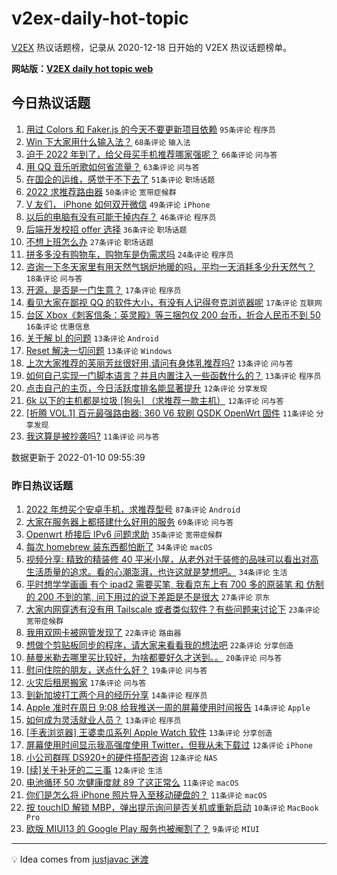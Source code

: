 # v2ex-daily-hot-topic

[V2EX](https://www.v2ex.com/) 热议话题榜，记录从 2020-12-18 日开始的 V2EX 热议话题榜单。

**网站版：[V2EX daily hot topic web](https://boojack.github.io/v2ex-daily-hot-topic-web/)**

## 今日热议话题

<!-- TODAY BEGIN -->

1. [用过 Colors 和 Faker.js 的今天不要更新项目依赖](https://www.v2ex.com/t/827224) `95条评论` `程序员`
1. [Win 下大家用什么输入法？](https://www.v2ex.com/t/827232) `68条评论` `输入法`
1. [迫于 2022 年到了，给父母买手机推荐哪家强呢？](https://www.v2ex.com/t/827237) `66条评论` `问与答`
1. [用 QQ 音乐听歌如何省流量？](https://www.v2ex.com/t/827208) `63条评论` `问与答`
1. [在国企的运维，感觉干不下去了](https://www.v2ex.com/t/827241) `51条评论` `职场话题`
1. [2022 求推荐路由器](https://www.v2ex.com/t/827212) `50条评论` `宽带症候群`
1. [V 友们， iPhone 如何双开微信](https://www.v2ex.com/t/827238) `49条评论` `iPhone`
1. [以后的电脑有没有可能干掉内存？](https://www.v2ex.com/t/827298) `46条评论` `程序员`
1. [后端开发校招 offer 选择](https://www.v2ex.com/t/827223) `36条评论` `职场话题`
1. [不想上班怎么办](https://www.v2ex.com/t/827233) `27条评论` `职场话题`
1. [拼多多没有购物车，购物车是伪需求吗](https://www.v2ex.com/t/827246) `24条评论` `程序员`
1. [咨询一下冬天家里有用天然气锅炉地暖的吗，平均一天消耗多少升天然气？](https://www.v2ex.com/t/827264) `18条评论` `问与答`
1. [开源，是否是一门生意？](https://www.v2ex.com/t/827256) `17条评论` `程序员`
1. [看见大家在鄙视 QQ 的软件大小，有没有人记得夸克浏览器呢](https://www.v2ex.com/t/827235) `17条评论` `互联网`
1. [台区 Xbox《刺客信条：英灵殿》等三捆包仅 200 台币，折合人民币不到 50](https://www.v2ex.com/t/827291) `16条评论` `优惠信息`
1. [关于解 bl 的问题](https://www.v2ex.com/t/827340) `13条评论` `Android`
1. [Reset 解决一切问题](https://www.v2ex.com/t/827253) `13条评论` `Windows`
1. [上次大家推荐的芙丽芳丝很好用,请问有身体乳推荐吗?](https://www.v2ex.com/t/827228) `13条评论` `问与答`
1. [如何自己实现一门脚本语言？并且内置注入一些函数什么的？](https://www.v2ex.com/t/827209) `13条评论` `程序员`
1. [点击自己的主页，今日活跃度排名能显著提升](https://www.v2ex.com/t/827234) `12条评论` `分享发现`
1. [6k 以下的主机都是垃圾 [狗头] （求推荐一款主机）](https://www.v2ex.com/t/827231) `12条评论` `问与答`
1. [[折腾 VOL.1] 百元最强路由器: 360 V6 软刷 QSDK OpenWrt 固件](https://www.v2ex.com/t/827306) `11条评论` `分享发现`
1. [我这算是被抄袭吗?](https://www.v2ex.com/t/827302) `11条评论` `问与答`

数据更新于 2022-01-10 09:55:39

<!-- TODAY END -->

### 昨日热议话题

<!-- YESTERDAY BEGIN -->

1. [2022 年想买个安卓手机，求推荐型号](https://www.v2ex.com/t/827105) `87条评论` `Android`
1. [大家在服务器上都搭建什么好用的服务](https://www.v2ex.com/t/827109) `69条评论` `问与答`
1. [Openwrt 桥接后 IPv6 问题求助](https://www.v2ex.com/t/827161) `35条评论` `宽带症候群`
1. [每次 homebrew 装东西都怕断了](https://www.v2ex.com/t/827088) `34条评论` `macOS`
1. [视频分享: 精致的精装修 40 平米小屋，从老外对于装修的品味可以看出对高生活质量的追求。看的心潮澎湃，也许这就是梦想吧。](https://www.v2ex.com/t/827093) `34条评论` `生活`
1. [平时想学学画画 有个 ipad2 需要买笔, 我看京东上有 700 多的原装笔 和 仿制的 200 不到的笔, 问下用过的说下差距是不是很大](https://www.v2ex.com/t/827079) `27条评论` `京东`
1. [大家内网穿透有没有用 Tailscale 或者类似软件？有些问题来讨论下](https://www.v2ex.com/t/827081) `23条评论` `宽带症候群`
1. [我用双网卡被网管发现了](https://www.v2ex.com/t/827166) `22条评论` `路由器`
1. [想做个剪贴板同步的程序，请大家来看看我的想法吧](https://www.v2ex.com/t/827112) `22条评论` `分享创造`
1. [赫曼米勒去哪里买比较好，为啥都要好久才送到。。](https://www.v2ex.com/t/827102) `20条评论` `问与答`
1. [慰问住院的朋友，送点什么好？](https://www.v2ex.com/t/827123) `19条评论` `问与答`
1. [火灾后租房搬家](https://www.v2ex.com/t/827162) `17条评论` `问与答`
1. [到新加坡打工两个月的经历分享](https://www.v2ex.com/t/827199) `14条评论` `程序员`
1. [Apple 准时在周日 9:08 给我推送一周的屏幕使用时间报告](https://www.v2ex.com/t/827143) `14条评论` `Apple`
1. [如何成为灵活就业人员？](https://www.v2ex.com/t/827158) `13条评论` `程序员`
1. [[手表浏览器] 王婆卖瓜系列 Apple Watch 软件](https://www.v2ex.com/t/827120) `13条评论` `分享创造`
1. [屏幕使用时间显示我高强度使用 Twitter，但我从未下载过](https://www.v2ex.com/t/827133) `12条评论` `iPhone`
1. [小公司群晖 DS920+的硬件搭配咨询](https://www.v2ex.com/t/827116) `12条评论` `NAS`
1. [[续]关于补牙的二三事](https://www.v2ex.com/t/827103) `12条评论` `生活`
1. [电池循环 50 次健康度就 89 了这正常么](https://www.v2ex.com/t/827172) `11条评论` `macOS`
1. [你们是怎么将 iPhone 照片导入至移动硬盘的？](https://www.v2ex.com/t/827114) `11条评论` `macOS`
1. [按 touchID 解锁 MBP，弹出提示询问是否关机或重新启动](https://www.v2ex.com/t/827134) `10条评论` `MacBook Pro`
1. [欧版 MIUI13 的 Google Play 服务也被阉割了？](https://www.v2ex.com/t/827138) `9条评论` `MIUI`

<!-- YESTERDAY END -->

---

💡 Idea comes from [justjavac 迷渡](https://github.com/justjavac/)
